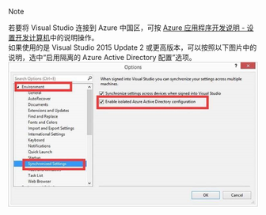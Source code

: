 > [!NOTE]
> 若要将 Visual Studio 连接到 Azure 中国区，可按 [Azure 应用程序开发说明 - 设置开发计算机](https://www.azure.cn/documentation/articles/developerdifferences/#confdevcomp)中的说明操作。
><br/> 如果使用的是 Visual Studio 2015 Update 2 或更高版本，可以按照以下图片中的说明，选中“启用隔离的 Azure Active Directory 配置”选项。
><br/>![enable-isolated-azure-active-directory-configuration](./media/azure-visual-studio-login-guide/enable-isolated-azure-active-directory-configuration.jpg)